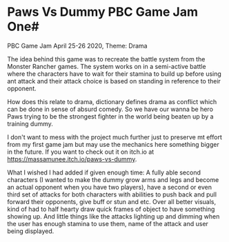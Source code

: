 # Paws Vs Dummy PBC Game Jam One#

PBC Game Jam  April 25-26 2020, Theme: Drama

The idea behind this game was to recreate the battle system from the Monster Rancher games. The system works on in a semi-active battle where the characters have to wait for their stamina to build up before using ant attack and their attack choice is based on standing in reference to their opponent. 

How does this relate to drama, dictionary defines drama as conflict which can be done in sense of absurd comedy. So we have our wanna be hero Paws trying to be the strongest fighter in the world being beaten up by a training dummy. 

I don't want to mess with the project much further just to preserve mt effort from my first game jam but may use the mechanics here something bigger in the future. If you want to check out it on itch.io at https://massamunee.itch.io/paws-vs-dummy.

What I wished I had added if given enough time: A fully able second characters (I wanted to make the dummy grow arms and legs and become an actual opponent when you have two players), have a second or even third set of attacks for both characters with abilities to push back and pull forward their opponents, give buff or stun and etc.  Over all better visuals, kind of had to half hearty draw quick frames of object to have something showing up.  And little things like the attacks lighting up and dimming when the user has enough stamina to use them, name of the attack and user being displayed. 
